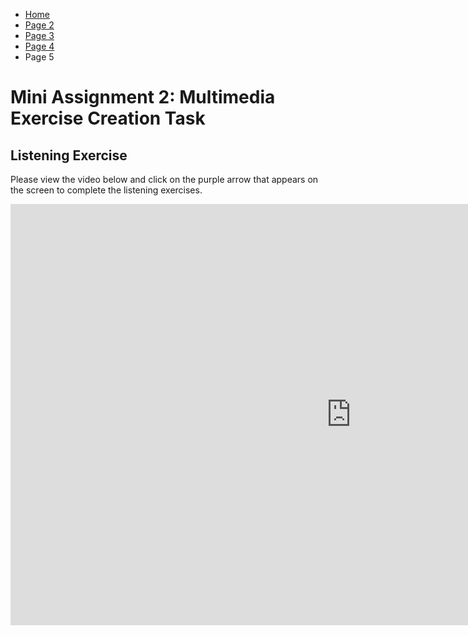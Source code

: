 <ul class="breadcrumb">
  <li><a href="index.html">Home</a></li>
  <li><a href="page2.html">Page 2</a></li>
  <li><a href="page3.html">Page 3</a></li>
   <li><a href="page4.html">Page 4</a></li>
  <li>Page 5</li>
</ul>




<body>
<h1>Mini Assignment 2: Multimedia Exercise Creation Task</h1>
<h2>Listening Exercise</h2>

<p>Please view the video below and click on the purple arrow that appears on the screen to complete the listening exercises.</p>


 <iframe src="https://h5p.org/h5p/embed/154475" width="1090" height="674" frameborder="0" allowfullscreen="allowfullscreen"></iframe><script src="https://h5p.org/sites/all/modules/h5p/library/js/h5p-resizer.js" charset="UTF-8"></script>



